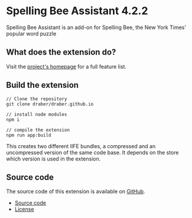# Spelling Bee Assistant 4.2.2

Spelling Bee Assistant is an add-on for Spelling Bee, the New York Times’ popular word puzzle

## What does the extension do?
Visit the [project's homepage](https://spelling-bee-assistant.app/) for a full feature list.

## Build the extension

```
// Clone the repository
git clone draber/draber.github.io

// install node modules
npm i

// compile the extension
npm run app:build
```

This creates two different IIFE bundles, a compressed and an uncompressed version of the same code base. It depends on the store which version is used in the extension.

## Source code
The source code of this extension is available on [GitHub](https://github.com/draber/draber.github.io]). 

- [Source code](https://github.com/draber/draber.github.io/tree/main/src/app)
- [License](https://github.com/draber/draber.github.io/blob/main/LICENSE.md)
